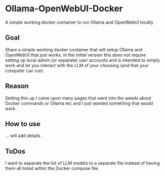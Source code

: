 # Ollama-OpenWebUI-Docker

A simple working docker container to run Ollama and OpenWebUI locally

## Goal

Share a simple working docker container that will setup Ollama
and OpenWebUI that just works.
In the initial version this does not require setting up local admin
(or separate) user accounts and is intended to simply work and let you
interact with the LLM of your choosing (and that your computer can run).

## Reason

Setting this up I came upon many pages that went into the weeds about
Docker commands or Ollama etc and I just wanted something that would work.

## How to use

... will add details

## ToDos

I want to separate the list of LLM models to a separate file instead
of having them all listed within the Docker compose file.
